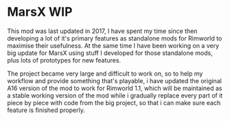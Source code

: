# MarsX WIP


This mod was last updated in 2017, I have spent my time since then developing a lot of it's primary features as standalone mods for Rimworld to maximise their usefulness. At the same time I have been working on a very big update for MarsX using stuff I developed for those standalone mods, plus lots of prototypes for new features.

The project became very large and difficult to work on, so to help my workflow and provide something that's playable, i have updated the original A16 version of the mod to work for Rimworld 1.1, which will be maintained as a stable working version of the mod while i gradually replace every part of it piece by piece with code from the big project, so that i can make sure each feature is finished properly.
